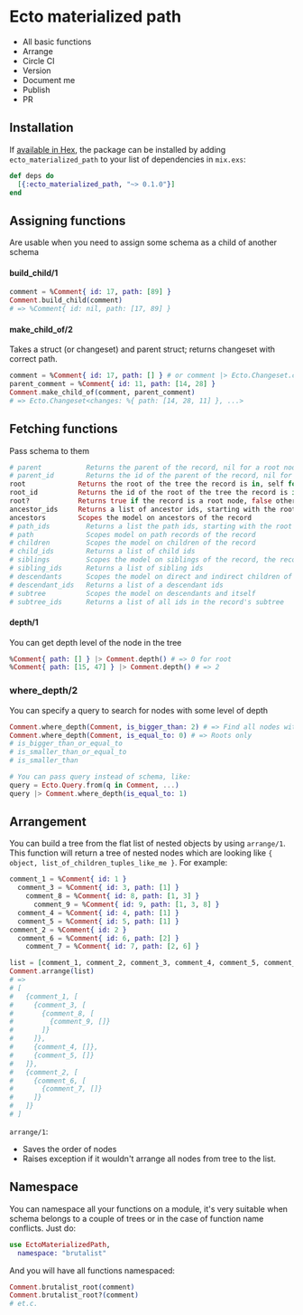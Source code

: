 # Ecto materialized path

* All basic functions
* Arrange
* Circle CI
* Version
* Document me
* Publish
* PR

## Installation

If [available in Hex](https://hex.pm/docs/publish), the package can be installed
by adding `ecto_materialized_path` to your list of dependencies in `mix.exs`:

```elixir
def deps do
  [{:ecto_materialized_path, "~> 0.1.0"}]
end
```

## Assigning functions

Are usable when you need to assign some schema as a child of another schema

#### build_child/1

``` elixir
comment = %Comment{ id: 17, path: [89] }
Comment.build_child(comment)
# => %Comment{ id: nil, path: [17, 89] }
```

#### make_child_of/2

Takes a struct (or changeset) and parent struct; returns changeset with correct path.

``` elixir
comment = %Comment{ id: 17, path: [] } # or comment |> Ecto.Changeset.change(%{})
parent_comment = %Comment{ id: 11, path: [14, 28] }
Comment.make_child_of(comment, parent_comment)
# => Ecto.Changeset<changes: %{ path: [14, 28, 11] }, ...>
```

## Fetching functions

Pass schema to them

``` elixir
# parent           Returns the parent of the record, nil for a root node
# parent_id        Returns the id of the parent of the record, nil for a root node
root             Returns the root of the tree the record is in, self for a root node
root_id          Returns the id of the root of the tree the record is in
root?            Returns true if the record is a root node, false otherwise
ancestor_ids     Returns a list of ancestor ids, starting with the root id and ending with the parent id
ancestors        Scopes the model on ancestors of the record
# path_ids         Returns a list the path ids, starting with the root id and ending with the node's own id
# path             Scopes model on path records of the record
# children         Scopes the model on children of the record
# child_ids        Returns a list of child ids
# siblings         Scopes the model on siblings of the record, the record itself is included*
# sibling_ids      Returns a list of sibling ids
# descendants      Scopes the model on direct and indirect children of the record
# descendant_ids   Returns a list of a descendant ids
# subtree          Scopes the model on descendants and itself
# subtree_ids      Returns a list of all ids in the record's subtree
```

#### depth/1

You can get depth level of the node in the tree

``` elixir
%Comment{ path: [] } |> Comment.depth() # => 0 for root
%Comment{ path: [15, 47] } |> Comment.depth() # => 2
```

### where_depth/2

You can specify a query to search for nodes with some level of depth

``` elixir
Comment.where_depth(Comment, is_bigger_than: 2) # => Find all nodes with more than 2 levels deep
Comment.where_depth(Comment, is_equal_to: 0) # => Roots only
# is_bigger_than_or_equal_to
# is_smaller_than_or_equal_to
# is_smaller_than

# You can pass query instead of schema, like:
query = Ecto.Query.from(q in Comment, ...)
query |> Comment.where_depth(is_equal_to: 1)
```

## Arrangement

You can build a tree from the flat list of nested objects by using `arrange/1`. This function will return a tree of nested nodes which are looking like `{ object, list_of_children_tuples_like_me }`. For example:

``` elixir
comment_1 = %Comment{ id: 1 }
  comment_3 = %Comment{ id: 3, path: [1] }
    comment_8 = %Comment{ id: 8, path: [1, 3] }
      comment_9 = %Comment{ id: 9, path: [1, 3, 8] }
  comment_4 = %Comment{ id: 4, path: [1] }
  comment_5 = %Comment{ id: 5, path: [1] }
comment_2 = %Comment{ id: 2 }
  comment_6 = %Comment{ id: 6, path: [2] }
    comment_7 = %Comment{ id: 7, path: [2, 6] }

list = [comment_1, comment_2, comment_3, comment_4, comment_5, comment_6, comment_7, comment_8, comment_9]
Comment.arrange(list)
# =>
# [
#   {comment_1, [
#     {comment_3, [
#       {comment_8, [
#         {comment_9, []}
#       ]}
#     ]},
#     {comment_4, []},
#     {comment_5, []}
#   ]},
#   {comment_2, [
#     {comment_6, [
#       {comment_7, []}
#     ]}
#   ]}
# ]
```

`arrange/1`:
* Saves the order of nodes
* Raises exception if it wouldn't arrange all nodes from tree to the list.

## Namespace

You can namespace all your functions on a module, it's very suitable when schema belongs to a couple of trees or in the case of function name conflicts. Just do:

``` elixir
use EctoMaterializedPath,
  namespace: "brutalist"
```

And you will have all functions namespaced:

``` elixir
Comment.brutalist_root(comment)
Comment.brutalist_root?(comment)
# et.c.
```
